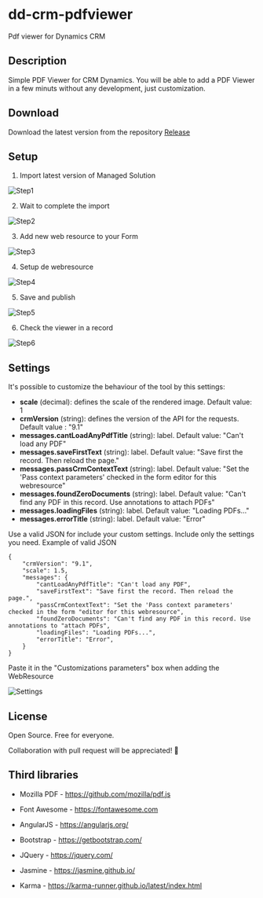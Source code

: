 # dd-crm-pdfviewer
Pdf viewer for Dynamics CRM

## Description

Simple PDF Viewer for CRM Dynamics.
You will be able to add a PDF Viewer in a few minuts without any development, just customization.

## Download

Download the latest version from the repository
[Release](https://github.com/ddgranizo/dd-crm-pdfviewer/tree/master/release/)


## Setup

1. Import latest version of Managed Solution

![Step1](doc/setup/setp_1_import_managed_solution.png)

2. Wait to complete the import

![Step2](doc/setup/setp_2_complete_import.png)

3. Add new web resource to your Form

![Step3](doc/setup/step_3_add_new_webresource_to_form.png)

4. Setup de webresource

![Step4](doc/setup/step_4_setup_webresource.png)

5. Save and publish

![Step5](doc/setup/step_5_save_and_publish.png)

6. Check the viewer in a record

![Step6](doc/setup/step_6_check_viewer_in_form.png)


## Settings

It's possible to customize the behaviour of the tool by this settings:

* **scale** (decimal): defines the scale of the rendered image. Default value: 1
* **crmVersion** (string): defines the version of the API for the requests. Default value : "9.1"
* **messages.cantLoadAnyPdfTitle** (string): label. Default value: "Can't load any PDF"
* **messages.saveFirstText** (string): label. Default value: "Save first the record. Then reload the page."
* **messages.passCrmContextText** (string): label. Default value: "Set the 'Pass context parameters' checked in the form editor for this webresource"
* **messages.foundZeroDocuments** (string): label. Default value: "Can't find any PDF in this record. Use annotations to attach PDFs"
* **messages.loadingFiles** (string): label. Default value: "Loading PDFs..."
* **messages.errorTitle** (string): label. Default value: "Error"

Use a valid JSON for include your custom settings. Include only the settings you need.
Example of valid JSON
```
{
    "crmVersion": "9.1",
    "scale": 1.5,
    "messages": {
        "cantLoadAnyPdfTitle": "Can't load any PDF",
        "saveFirstText": "Save first the record. Then reload the page.",
        "passCrmContextText": "Set the 'Pass context parameters' checked in the form "editor for this webresource",
        "foundZeroDocuments": "Can't find any PDF in this record. Use annotations to "attach PDFs",
        "loadingFiles": "Loading PDFs...",
        "errorTitle": "Error",
    }
}
```

Paste it in the "Customizations parameters" box when adding the WebResource

![Settings](doc/setup/settings.png)



## License

Open Source. Free for everyone.

Collaboration with pull request will be appreciated! :metal:

## Third libraries


 - Mozilla PDF - https://github.com/mozilla/pdf.js

 - Font Awesome - https://fontawesome.com

 - AngularJS - https://angularjs.org/

 - Bootstrap - https://getbootstrap.com/

 - JQuery - https://jquery.com/

 - Jasmine - https://jasmine.github.io/

 - Karma - https://karma-runner.github.io/latest/index.html

